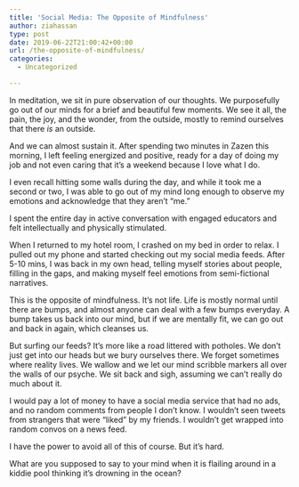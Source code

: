```yaml
---
title: 'Social Media: The Opposite of Mindfulness'
author: ziahassan
type: post
date: 2019-06-22T21:00:42+00:00
url: /the-opposite-of-mindfulness/
categories:
  - Uncategorized

---
```

In meditation, we sit in pure observation of our thoughts. We purposefully go out of our minds for a brief and beautiful few moments. We see it all, the pain, the joy, and the wonder, from the outside, mostly to remind ourselves that there _is_ an outside.

And we can almost sustain it. After spending two minutes in Zazen this morning, I left feeling energized and positive, ready for a day of doing my job and not even caring that it&#8217;s a weekend because I love what I do.

I even recall hitting some walls during the day, and while it took me a second or two, I was able to go out of my mind long enough to observe my emotions and acknowledge that they aren&#8217;t “me.”

I spent the entire day in active conversation with engaged educators and felt intellectually and physically stimulated.

When I returned to my hotel room, I crashed on my bed in order to relax. I pulled out my phone and started checking out my social media feeds. After 5-10 mins, I was back in my own head, telling myself stories about people, filling in the gaps, and making myself feel emotions from semi-fictional narratives.

This is the opposite of mindfulness. It&#8217;s not life. Life is mostly normal until there are bumps, and almost anyone can deal with a few bumps everyday. A bump takes us back into our mind, but if we are mentally fit, we can go out and back in again, which cleanses us.

But surfing our feeds? It&#8217;s more like a road littered with potholes. We don&#8217;t just get into our heads but we bury ourselves there. We forget sometimes where reality lives. We wallow and we let our mind scribble markers all over the walls of our psyche. We sit back and sigh, assuming we can&#8217;t really do much about it.

I would pay a lot of money to have a social media service that had no ads, and no random comments from people I don&#8217;t know. I wouldn&#8217;t seen tweets from strangers that were “liked” by my friends. I wouldn&#8217;t get wrapped into random convos on a news feed.

I have the power to avoid all of this of course. But it&#8217;s hard.

What are you supposed to say to your mind when it is flailing around in a kiddie pool thinking it&#8217;s drowning in the ocean?